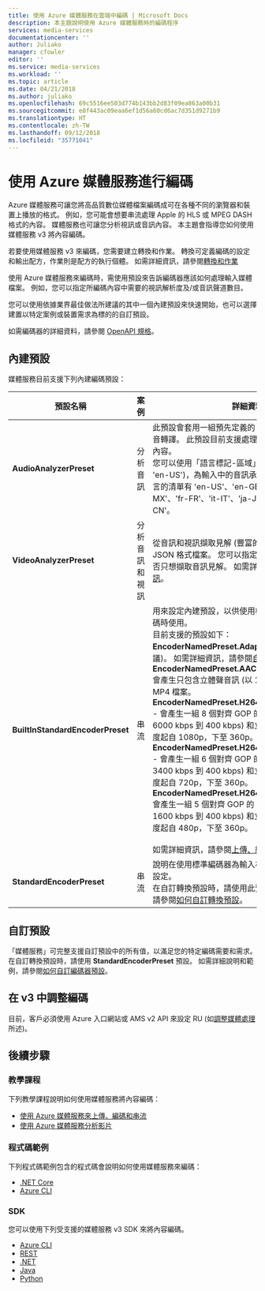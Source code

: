 ```yaml
---
title: 使用 Azure 媒體服務在雲端中編碼 | Microsoft Docs
description: 本主題說明使用 Azure 媒體服務時的編碼程序
services: media-services
documentationcenter: ''
author: Juliako
manager: cfowler
editor: ''
ms.service: media-services
ms.workload: ''
ms.topic: article
ms.date: 04/21/2018
ms.author: juliako
ms.openlocfilehash: 69c5516ee503d774b143bb2d83f09ea863a00b31
ms.sourcegitcommit: e8f443ac09eaa6ef1d56a60cd6ac7d351d9271b9
ms.translationtype: HT
ms.contentlocale: zh-TW
ms.lasthandoff: 09/12/2018
ms.locfileid: "35771041"
---
```

# <a name="encoding-with-azure-media-services"></a>使用 Azure 媒體服務進行編碼

Azure 媒體服務可讓您將高品質數位媒體檔案編碼成可在各種不同的瀏覽器和裝置上播放的格式。 例如，您可能會想要串流處理 Apple 的 HLS 或 MPEG DASH 格式的內容。 媒體服務也可讓您分析視訊或音訊內容。 本主題會指導您如何使用媒體服務 v3 將內容編碼。

若要使用媒體服務 v3 來編碼，您需要建立轉換和作業。 轉換可定義編碼的設定和輸出配方，作業則是配方的執行個體。 如需詳細資訊，請參閱[轉換和作業](transform-concept.md)

使用 Azure 媒體服務來編碼時，需使用預設來告訴編碼器應該如何處理輸入媒體檔案。 例如，您可以指定所編碼內容中需要的視訊解析度及/或音訊聲道數目。 

您可以使用依據業界最佳做法所建議的其中一個內建預設來快速開始，也可以選擇建置以特定案例或裝置需求為標的的自訂預設。 

如需編碼器的詳細資料，請參閱 [OpenAPI 規格](https://github.com/Azure/azure-rest-api-specs/tree/master/specification/mediaservices/resource-manager/Microsoft.Media/preview/2018-03-30-preview)。 

## <a name="built-in-presets"></a>內建預設

媒體服務目前支援下列內建編碼預設：  

|**預設名稱**|**案例**|**詳細資料**|
|---|---|---|
|**AudioAnalyzerPreset**|分析音訊|此預設會套用一組預先定義的 AI 型分析作業，包括語音轉譯。 此預設目前支援處理具有單一音訊播放軌的內容。<br/>您可以使用「語言標記-區域」的 BCP-47 格式 (例如 'en-US')，為輸入中的音訊承載指定語言。 所支援語言的清單有 'en-US'、'en-GB'、'es-ES'、'es-MX'、'fr-FR'、'it-IT'、'ja-JP'、'pt-BR'、'zh-CN'。|
|**VideoAnalyzerPreset**|分析音訊和視訊|從音訊和視訊擷取見解 (豐富的中繼資料)，並輸出 JSON 格式檔案。 您可以指定在處理視訊檔案時，是否只想擷取音訊見解。 如需詳細資訊，請參閱[分析視訊](analyze-videos-tutorial-with-api.md)。|
|**BuiltInStandardEncoderPreset**|串流|用來設定內建預設，以供使用標準編碼器為輸入視訊編碼時使用。 <br/>目前支援的預設如下：<br/>**EncoderNamedPreset.AdaptiveStreaming** (建議)。 如需詳細資訊，請參閱[自動產生位元速率階梯](autogen-bitrate-ladder.md)。<br/>**EncoderNamedPreset.AACGoodQualityAudio** - 會產生只包含立體聲音訊 (以 192 kbps 編碼) 的單一 MP4 檔案。<br/>**EncoderNamedPreset.H264MultipleBitrate1080p** - 會產生一組 8 個對齊 GOP 的 MP4 檔案 (範圍從 6000 kbps 到 400 kbps) 和立體聲 AAC 音訊。 解析度起自 1080p，下至 360p。<br/>**EncoderNamedPreset.H264MultipleBitrate720p** - 會產生一組 6 個對齊 GOP 的 MP4 檔案 (範圍從 3400 kbps 到 400 kbps) 和立體聲 AAC 音訊。 解析度起自 720p，下至 360p。<br/>**EncoderNamedPreset.H264MultipleBitrateSD** - 會產生一組 5 個對齊 GOP 的 MP4 檔案 (範圍從 1600 kbps 到 400 kbps) 和立體聲 AAC 音訊。 解析度起自 480p，下至 360p。<br/><br/>如需詳細資訊，請參閱[上傳、編碼和串流檔案](stream-files-tutorial-with-api.md)。|
|**StandardEncoderPreset**|串流|說明在使用標準編碼器為輸入視訊編碼時，所要使用的設定。 <br/>在自訂轉換預設時，請使用此預設。 如需詳細資訊，請參閱[如何自訂轉換預設](customize-encoder-presets-how-to.md)。|

## <a name="custom-presets"></a>自訂預設

「媒體服務」可完整支援自訂預設中的所有值，以滿足您的特定編碼需要和需求。 在自訂轉換預設時，請使用 **StandardEncoderPreset** 預設。 如需詳細說明和範例，請參閱[如何自訂編碼器預設](customize-encoder-presets-how-to.md)。

## <a name="scaling-encoding-in-v3"></a>在 v3 中調整編碼

目前，客戶必須使用 Azure 入口網站或 AMS v2 API 來設定 RU (如[調整媒體處理](../previous/media-services-scale-media-processing-overview.md)所述)。 

## <a name="next-steps"></a>後續步驟

### <a name="tutorials"></a>教學課程

下列教學課程說明如何使用媒體服務將內容編碼：

* [使用 Azure 媒體服務來上傳、編碼和串流](stream-files-tutorial-with-api.md)
* [使用 Azure 媒體服務分析影片](analyze-videos-tutorial-with-api.md)

### <a name="code-samples"></a>程式碼範例

下列程式碼範例包含的程式碼會說明如何使用媒體服務來編碼：

* [.NET Core](https://github.com/Azure-Samples/media-services-v3-dotnet-core-tutorials/tree/master/NETCore)
* [Azure CLI](https://github.com/Azure/azure-docs-cli-python-samples/tree/master/media-services)

### <a name="sdks"></a>SDK

您可以使用下列受支援的媒體服務 v3 SDK 來將內容編碼。

* [Azure CLI](https://docs.microsoft.com/cli/azure/ams?view=azure-cli-latest)
* [REST](https://docs.microsoft.com/rest/api/media/transforms)
* [.NET](https://docs.microsoft.com/dotnet/api/overview/azure/mediaservices/management?view=azure-dotnet)
* [Java](https://docs.microsoft.com/java/api/overview/azure/mediaservices)
* [Python](https://docs.microsoft.com/python/api/overview/azure/media-services?view=azure-python)

